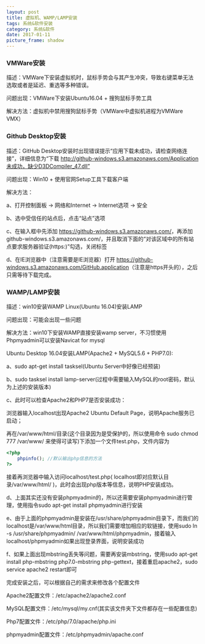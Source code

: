 ```yaml
---
layout: post
title: 虚拟机、WAMP/LAMP安装
tags: 系统&软件安装  
category: 系统&软件
date: 2017-01-11
picture_frame: shadow
---
```

### VMWare安装

描述：VMWare下安装虚拟机时，鼠标手势会与其产生冲突，导致右键菜单无法选取或者是延迟、重选等多种错误。

问题出现：VMWare下安装Ubuntu16.04 + 搜狗鼠标手势工具

解决方法：虚拟机中禁用搜狗鼠标手势（VMWare中虚拟机进程为VMWare VMX）

### Github Desktop安装 

描述：GitHub Desktop安装时出现错误提示“应用下载未成功，请检查网络连接”，详细信息为“下载 http://github-windows.s3.amazonaws.com/Application未成功，缺少D3DCompiler_47.dll”

问题出现：Win10 + 使用官网Setup工具下载客户端

解决方法：

a、打开控制面板 -> 网络和Internet -> Internet选项 -> 安全

b、选中受信任的站点后，点击“站点”选项

c、在输入框中先添加 <https://github-windows.s3.amazonaws.com/>，再添加github-windows.s3.amazonaws.com/，并且取消下面的“对该区域中的所有站点要求服务器验证(https:)”勾选，关闭标签

d、在IE浏览器中（注意需要是IE浏览器）打开 <https://github-windows.s3.amazonaws.com/GitHub.application>（注意是https开头的），之后只需等待下载完成。

### WAMP/LAMP安装 

描述：win10安装WAMP  Linux(Ubuntu 16.04)安装LAMP

问题出现：可能会出现一些问题

解决方法：win10下安装WAMP直接安装wamp server，不习惯使用Phpmyadmin可以安装Navicat for mysql  

Ubuntu Desktop 16.04安装LAMP(Apache2 + MySQL5.6 + PHP7.0):

a、sudo apt-get install tasksel(Ubuntu Server中好像已经预装)

b、sudo tasksel install lamp-server(过程中需要输入MySQL的root密码，默认为上述的安装版本)

c、此时可以检查Apache2和PHP7是否安装成功：

浏览器输入localhost出现Apache2 Ubuntu Default Page，说明Apache服务已启动；

再在/var/www/html/目录(这个目录因为是受保护的，所以使用命令 sudo chmod 777 /var/www/ 来使得可读写)下添加一个文件test.php，文件内容为
```php
<?php
    phpinfo(); //默认输出php信息的方法
?>
```
接着再浏览器中输入访问localhost/test.php( localhost即对应默认目录/var/www/html/ )，此时会出现php版本等信息，说明PHP安装成功。

d、上面其实还没有安装phpmyadmin的，所以还需要安装phpmyadmin进行管理，使用指令sudo apt-get install phpmyadmin进行安装

e、由于上面的phpmyadmin是安装在/usr/share/phpmyadmin目录下，而我们的localhost是/var/www/html目录，所以我们需要增加相应的软链接，使用sudo ln -s /usr/share/phpmyadmin/ /var/www/html/phpmyadmin，接着输入localhost/phpmyadmin如果出现登录界面，说明安装成功

f、如果上面出现mbstring丢失等问题，需要再安装mbstring，使用sudo apt-get install php-mbstring php7.0-mbstring php-gettext，接着重启apache2，sudo service apache2 restart即可

完成安装之后，可以根据自己的需求来修改各个配置文件

Apache2配置文件：/etc/apache2/apache2.conf

MySQL配置文件：/etc/mysql/my.cnf(其实该文件夹下文件都存在一些配置信息)

Php7配置文件：/etc/php/7.0/apache/php.ini

phpmyadmin配置文件：/etc/phpmyadmin/apache.conf
